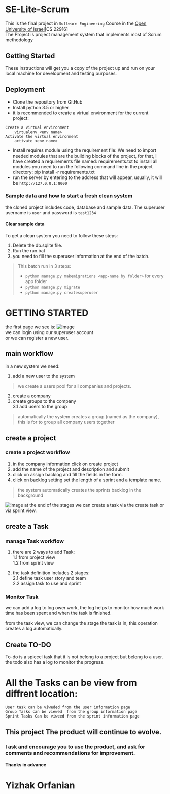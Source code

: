 # SE-Lite-Scrum
This is the final project in `Software Engineering` Course in the 
[Open University of Israel](https://www.openu.ac.il/en/pages/default.aspx)[CS 22916]  
The Project is project management system that implements most of Scrum methodology
## Getting Started
These instructions will get you a copy of the project up and run on your local machine for development and testing purposes.   

## Deployment
* Clone the repository from GitHub
* Install python 3.5 or higher
* it is recommended to create a virtual environment for the current project:

```
Create a virtual environment  
	virtualenv <env name>  
Activate the virtual environment  
	activate <env name>  
```
* Install requires module using the requirement file:
We need to import needed modules that are the building blocks of the project, for that, I have created a requirements file named: requirements.txt to install all modules you need to run the following command line in the project directory: 
	pip install -r requirements.txt
* run the server by entering to the address that will appear, usually, it will be `http://127.0.0.1:8000`  

### Sample data and how to start a fresh clean system
the cloned project includes code, database and sample data. The superuser username is `user` and password is `test1234`
#### Clear sample data
To get a clean system you need to follow these steps:
1.	Delete the db.sqlite file.
2.	Run the run.bat 
3.	you need to fill the superuser information at the end of the batch.

> This batch run in 3 steps:
> *	`python manage.py makemigrations <app-name by folder>` for every app folder
> *	`python manage.py migrate` 
> *	`python manage.py createsuperuser`


# GETTING STARTED  
the first page we see is:
![image](https://user-images.githubusercontent.com/12948709/33794506-19e84aee-dcd6-11e7-96e1-acda7d6dbf4c.png)  
we can login using our superuser account  
or we can register a new user.
## main workflow
in a new system we need:
1. add a new user to the system
>we create a users pool for all companies and projects.
2. create a company
3. create groups to the company  
3.1 add users to the group
> automatically the system creates a group (named as the company), this is for to group all company users together

## create a project
### create a project workflow
1. in the company information click on create project
2. add the name of the project and description and submit
3. click on assign backlog and fill the fields in the form.
4. click on backlog setting set the length of a sprint and a template name.
> the system automatically creates the sprints backlog in the background  

![image](https://user-images.githubusercontent.com/12948709/33794971-e5114cd6-dcde-11e7-9017-d1bf97e2faf8.png)
at the end of the stages we can create a task via the create task or via sprint view.


## create a Task
### manage Task workflow  

1. there are 2 ways to add Task:  
1.1 from project view  
1.2 from sprint view   

2. the task definition includes 2 stages:  
2.1 define task user story and team  
2.2 assign task to use and sprint  

### Monitor Task
we can add a log to log ower work, the log helps to monitor how much work time has been spent and 
when the task is finished.

from the task view, we can change the stage the task is in, this operation creates a log automatically.

## Create TO-DO
To-do is a spiecel task that it is not belong to a project but belong to a user.
the todo also has a log to monitor the progress.

# All the Tasks can be view from diffrent location: 
```
User task can be viweded from the user information page
Group Tasks can be viewed  from the group information page
Sprint Tasks Can be viweed from the sprint information page
```

## This project The product will continue to evolve.
### I ask and encourage you to use the product, and ask for comments and recommendations for improvement.

#### Thanks in advance
# Yizhak Orfanian
